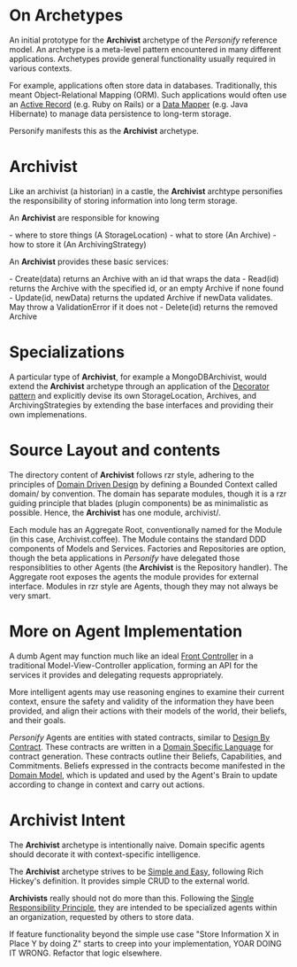 <h1>On Archetypes</h1>
<p>An initial prototype for the <strong>Archivist</strong> archetype of the <em>Personify</em> reference model. An archetype is a meta-level pattern encountered in many different applications. Archetypes provide general functionality usually required in various contexts.</p>

<p>For example, applications often store data in databases. Traditionally, this meant Object-Relational Mapping (ORM). Such applications would often use an <a href="http://martinfowler.com/eaaCatalog/activeRecord.html" target="_blank">Active Record</a> (e.g. Ruby on Rails) or a <a href="http://martinfowler.com/eaaCatalog/dataMapper.html" target="_blank">Data Mapper</a> (e.g. Java Hibernate) to manage data persistence to long-term storage.</p> 

<p>Personify manifests this as the <strong>Archivist</strong> archetype.</p> 
<h1>Archivist</h1>
<p>Like an archivist (a historian) in a castle, the <strong>Archivist</strong> archtype personifies the responsibility of storing information into long term storage.</p>

<p>An <strong>Archivist</strong> are responsible for knowing</p> 
- where to store things (A StorageLocation)  
- what to store (An Archive)
- how to store it (An ArchivingStrategy)

<p>An <strong>Archivist</strong> provides these basic services:</p>
- Create(data) returns an Archive with an id that wraps the data
- Read(id) returns the Archive with the specified id, or an empty Archive if none found
- Update(id, newData) returns the updated Archive if newData validates. May throw a ValidationError if it does not
- Delete(id) returns the removed Archive

<h1>Specializations</h1>
<p>A particular type of <strong>Archivist</strong>, for example a MongoDBArchivist, would extend the <strong>Archivist</strong> archetype through an application of the <a href="http://addyosmani.com/blog/decorator-pattern/" target="_blank">Decorator pattern</a> and explicitly devise its own StorageLocation, Archives, and ArchivingStrategies by extending the base interfaces and providing their own implemenations.</p>

<h1>Source Layout and contents</h1>
<p>The directory content of <strong>Archivist</strong> follows rzr style, adhering to the principles of <a href="http://domaindrivendesign.org/" target="_blank">Domain Driven Design</a> by defining a Bounded Context called domain/ by convention. The domain has separate modules, though it is a rzr guiding principle that blades (plugin components) be as minimalistic as possible. Hence, the <strong>Archivist</strong> has one module, archivist/.</p>

<p>Each module has an Aggregate Root, conventionally named for the Module (in this case, Archivist.coffee). The Module contains the standard DDD components of Models and Services. Factories and Repositories are option, though the beta applications in <em>Personify</em> have delegated those responsiblities to other Agents (the <strong>Archivist</strong> is the Repository handler).  The Aggregate root exposes the agents the module provides for external interface. Modules in rzr style are Agents, though they may not always be very smart.</p>

<h1>More on Agent Implementation</h1>
<p>A dumb Agent may function much like an ideal <a href="http://java.sun.com/blueprints/patterns/FrontController.html" target="_blank">Front Controller</a> in a traditional Model-View-Controller application, forming an API for the services it provides and delegating requests appropriately.</p> 

<p>More intelligent agents may use reasoning engines to examine their current context, ensure the safety and validity of the information they have been provided, and align their actions with their models of the world, their beliefs, and their goals.</p>

<p><em>Personify</em> Agents are entities with stated contracts, similar to <a href="http://c2.com/cgi/wiki?DesignByContract" target="_blank">Design By Contract</a>. These contracts are written in a <a href="http://c2.com/cgi/wiki?DomainSpecificLanguage" target="_blank">Domain Specific Language</a> for contract generation. These contracts outline their Beliefs, Capabilities, and Commitments. Beliefs expressed in the contracts become  manifested in the <a href="http://martinfowler.com/eaaCatalog/domainModel.html" target="_blank">Domain Model</a>, which is updated and used by the Agent's Brain to update according to change in context and carry out actions.</p> 

<h1>Archivist Intent</h1>
<p>The <strong>Archivist</strong> archetype is intentionally naive. Domain specific agents should decorate it with context-specific intelligence.</p>

<p>The <strong>Archivist</strong> archetype strives to be <a href="http://www.infoq.com/presentations/Simple-Made-Easy" target="_blank">Simple and Easy</a>, following Rich Hickey's definition. It provides simple CRUD to the external world.</p> 

<p><strong>Archivists</strong> really should not do more than this. Following the <a href="www.objectmentor.com/resources/articles/srp.pdf" target="_blank">Single Responsibility Principle</a>, they are intended to be specialized agents within an organization, requested by others to store data.</p>
<p>If feature functionality beyond the simple use case "Store Information X in Place Y by doing Z" starts to creep into your implementation, YOAR DOING IT WRONG. Refactor that logic elsewhere.</p>